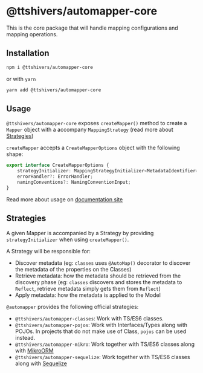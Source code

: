 # @ttshivers/automapper-core

This is the core package that will handle mapping configurations and mapping operations.

## Installation

```sh
npm i @ttshivers/automapper-core
```

or with `yarn`

```sh
yarn add @ttshivers/automapper-core
```

## Usage

`@ttshivers/automapper-core` exposes `createMapper()` method to create a `Mapper` object with a accompany `MappingStrategy` (read more
about [Strategies](#Strategies))

`createMapper` accepts a `CreateMapperOptions` object with the following shape:

```ts
export interface CreateMapperOptions {
    strategyInitializer: MappingStrategyInitializer<MetadataIdentifier>;
    errorHandler?: ErrorHandler;
    namingConventions?: NamingConventionInput;
}
```

Read more about usage on [documentation site](https://automapperts.netlify.app/docs/api/create-mapper)

## Strategies

A given Mapper is accompanied by a Strategy by providing `strategyInitializer` when using `createMapper()`.

A Strategy will be responsible for:

-   Discover metadata (eg: `classes` uses `@AutoMap()` decorator to discover the metadata of the properties on the Classes)
-   Retrieve metadata: how the metadata should be retrieved from the discovery phase (eg: `classes` discovers and stores the metadata to `Reflect`, retrieve metadata simply gets them from `Reflect`)
-   Apply metadata: how the metadata is applied to the Model

`@automapper` provides the following official strategies:

-   `@ttshivers/automapper-classes`: Work with TS/ES6 classes.
-   `@ttshivers/automapper-pojos`: Work with Interfaces/Types along with POJOs. In projects that do not make use of Class, `pojos`
    can be used instead.
-   `@ttshivers/automapper-mikro`: Work together with TS/ES6 classes along with [MikroORM](https://github.com/mikro-orm/mikro-orm)
-   `@ttshivers/automapper-sequelize`: Work together with TS/ES6 classes along with [Sequelize](https://github.com/sequelize/sequelize)
